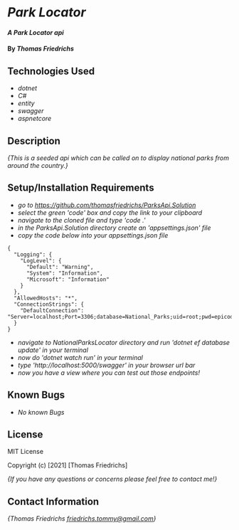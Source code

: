 # _Park Locator_

#### _A Park Locator api_

#### By _**Thomas Friedrichs**_

## Technologies Used

* _dotnet_
* _C#_
* _entity_
* _swagger_
* _aspnetcore_

## Description

_{This is a seeded api which can be called on to display national parks from around the country.}_

## Setup/Installation Requirements

* _go to https://github.com/thomasfriedrichs/ParksApi.Solution_
* _select the green 'code' box and copy the link to your clipboard_
* _navigate to the cloned file and type 'code .'_
* _in the ParksApi.Solution directory create an 'appsettings.json' file_
* _copy the code below into your appsettings.json file_
```
{
  "Logging": {
    "LogLevel": {
      "Default": "Warning",
      "System": "Information",
      "Microsoft": "Information"
    }
  },
  "AllowedHosts": "*",
  "ConnectionStrings": {
    "DefaultConnection": "Server=localhost;Port=3306;database=National_Parks;uid=root;pwd=epicodus;"
  }
}
```
* _navigate to NationalParksLocator directory and run 'dotnet ef database update' in your terminal_
* _now do 'dotnet watch run' in your terminal_
* _type 'http://localhost:5000/swagger' in your browser url bar_
* _now you have a view where you can test out those endpoints!_
## Known Bugs

* _No known Bugs_

## License

MIT License

Copyright (c) [2021] [Thomas Friedrichs]

_{If you have any questions or concerns please feel free to contact me!}_

## Contact Information

_{Thomas Friedrichs friedrichs.tommy@gmail.com}_
